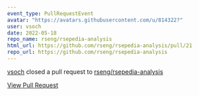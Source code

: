 ```yaml
---
event_type: PullRequestEvent
avatar: "https://avatars.githubusercontent.com/u/814322?"
user: vsoch
date: 2022-05-18
repo_name: rseng/rsepedia-analysis
html_url: https://github.com/rseng/rsepedia-analysis/pull/21
repo_url: https://github.com/rseng/rsepedia-analysis
---
```


<a href='https://github.com/vsoch' target='_blank'>vsoch</a> closed a pull request to <a href='https://github.com/rseng/rsepedia-analysis' target='_blank'>rseng/rsepedia-analysis</a>

<a href='https://github.com/rseng/rsepedia-analysis/pull/21' target='_blank'>View Pull Request</a>